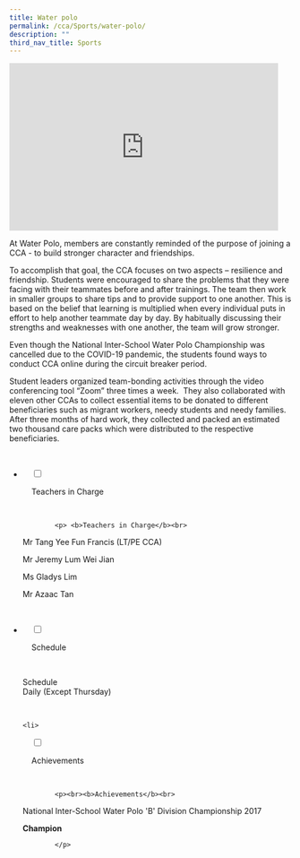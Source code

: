 ```yaml
---
title: Water polo
permalink: /cca/Sports/water-polo/
description: ""
third_nav_title: Sports
---
```

<iframe allowfullscreen="true" height="299" width="480" frameborder="0" src="https://docs.google.com/presentation/d/e/2PACX-1vSo2axQnFt_OXJ_4t76kXvHTfs_Bu6pLH2z8QqO6kP1qTFh-8RHFxBmr7QZMdCNnbFJdj2lSwg99xDN/embed?start=false&amp;loop=false&amp;delayms=3000"></iframe>

At Water Polo, members are constantly reminded of the purpose of joining a CCA - to build stronger character and friendships.

To accomplish that goal, the CCA focuses on two aspects – resilience and friendship. Students were encouraged to share the problems that they were facing with their teammates before and after trainings. The team then work in smaller groups to share tips and to provide support to one another. This is based on the belief that learning is multiplied when every individual puts in effort to help another teammate day by day. By habitually discussing their strengths and weaknesses with one another, the team will grow stronger.

Even though the National Inter-School Water Polo Championship was cancelled due to the COVID-19 pandemic, the students found ways to conduct CCA online during the circuit breaker period.&nbsp;

Student leaders organized team-bonding activities through the video conferencing tool “Zoom” three times a week.&nbsp; They also collaborated with eleven other CCAs to collect essential items to be donated to different beneficiaries such as migrant workers, needy students and needy families.&nbsp; After three months of hard work, they collected and packed an estimated two thousand care packs which were distributed to the respective beneficiaries.

<ul class="jekyllcodex_accordion">

  <li>

    <input type="checkbox" id="accordion1">

    <label for="accordion1">Teachers in Charge</label>

    <div>

			<p> <b>Teachers in Charge</b><br>
				
Mr Tang Yee Fun Francis (LT/PE CCA)<br>  

Mr Jeremy Lum Wei Jian<br>

Ms Gladys Lim<br>

Mr Azaac Tan<br>
			
</p>

    </div>

</li>
	<li>

    <input type="checkbox" id="accordion2">

    <label for="accordion2">Schedule </label>

    <div>

<p>Schedule<br> 
Daily (Except Thursday)			<br></p>

    </div>

</li>
	
	<li>

    <input type="checkbox" id="accordion3">

    <label for="accordion3">Achievements</label>

    <div>

			<p><br><b>Achievements</b><br>
National Inter-School Water Polo 'B' Division Championship 2017  

				
<b>Champion</b>
				
			</p>
			
    </div>

</li>
	
	

	
</ul>